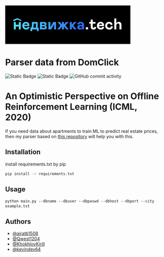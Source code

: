 ![Logo](img/logo.png)
# **Parser data from DomClick**
 ![Static Badge](https://img.shields.io/badge/python-3.11-blue) ![Static Badge](https://img.shields.io/badge/PostgreSQL-12-green) ![GitHub commit activity](https://img.shields.io/github/commit-activity/w/Sirius-2024-AI/parsing_data_DK?color=orange)

# An Optimistic Perspective on Offline Reinforcement Learning (ICML, 2020)
If you need data about apartments to train ML to predict real estate prices, then my parser based on [this repository](https://gitlab.com/airatb1508/domclick-parser/-/blob/main/API.org) will help you with this.

## Installation

install requirements.txt by pip 

```bash
pip install -r requirements.txt
```
    
## Usage

```
python main.py --dbname --dbuser --dbpaswd --dbhost --dbport --city example.txt
```


## Authors

- [@airatb1508](https://gitlab.com/airatb1508)
- [@Qwest1204](https://github.com/Qwest1204)
- [@KhokhlovKirill](https://github.com/KhokhlovKirill)
- [@kevindev64](https://github.com/kevindev64)

